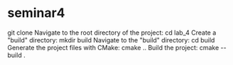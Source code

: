 # seminar4
git clone 
Navigate to the root directory of the project: cd lab_4
Create a "build" directory: mkdir build
Navigate to the "build" directory: cd build
Generate the project files with CMake: cmake ..
Build the project: cmake --build .
